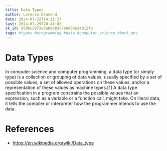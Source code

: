 ```yaml
---
title: Data Types
author: Lorenzo Drumond
date: 2024-07-22T14:11:27
last: 2024-07-29T20:41:03
zk_id: 950bc2972e2a60d83c7e6693e34912fa
tags: #types #programming #data #computer_science #boot_dev
---
```



# Data Types

In computer science and computer programming, a data type (or simply type) is a
collection or grouping of data values, usually specified by a set of possible
values, a set of allowed operations on these values, and/or a representation of
these values as machine types.[1] A data type specification in a program
constrains the possible values that an expression, such as a variable or a
function call, might take. On literal data, it tells the compiler or
interpreter how the programmer intends to use the data.

# References
- https://en.wikipedia.org/wiki/Data_type
